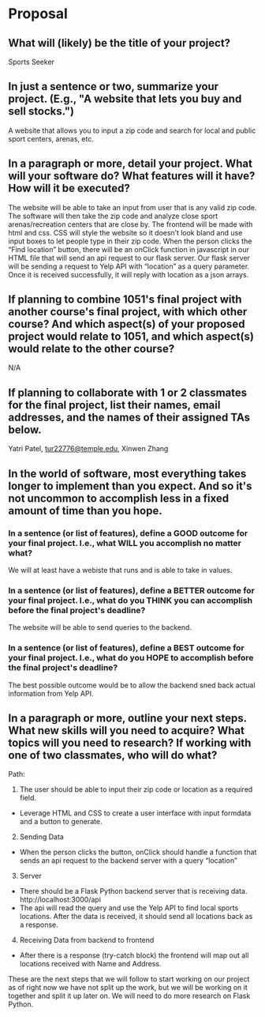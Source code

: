 # Proposal

## What will (likely) be the title of your project?

Sports Seeker

## In just a sentence or two, summarize your project. (E.g., "A website that lets you buy and sell stocks.")

A website that allows you to input a zip code and search for local and public sport centers, arenas, etc. 

## In a paragraph or more, detail your project. What will your software do? What features will it have? How will it be executed?

The website will be able to take an input from user that is any valid zip code. The software will then take the zip code and analyze close sport arenas/recreation centers that are close by. The frontend will be made with html and css. CSS will style the website so it doesn’t look bland and use input boxes to let people type in their zip code. When the person clicks the “Find location” button, there will be an onClick function in javascript in our HTML file that will send an api request to our flask server. Our flask server will be sending a request to Yelp API with “location” as a query parameter. Once it is received successfully, it will reply with location as a json arrays. 

## If planning to combine 1051's final project with another course's final project, with which other course? And which aspect(s) of your proposed project would relate to 1051, and which aspect(s) would relate to the other course?

N/A

## If planning to collaborate with 1 or 2 classmates for the final project, list their names, email addresses, and the names of their assigned TAs below.

Yatri Patel, tur22776@temple.edu, Xinwen Zhang 

## In the world of software, most everything takes longer to implement than you expect. And so it's not uncommon to accomplish less in a fixed amount of time than you hope.


### In a sentence (or list of features), define a GOOD outcome for your final project. I.e., what WILL you accomplish no matter what?

We will at least have a webiste that runs and is able to take in values. 

### In a sentence (or list of features), define a BETTER outcome for your final project. I.e., what do you THINK you can accomplish before the final project's deadline?

The website will be able to send queries to the backend. 

### In a sentence (or list of features), define a BEST outcome for your final project. I.e., what do you HOPE to accomplish before the final project's deadline?

The best possible outcome would be to allow the backend sned back actual information from Yelp API. 

## In a paragraph or more, outline your next steps. What new skills will you need to acquire? What topics will you need to research? If working with one of two classmates, who will do what?

Path: 
1. The user should be able to input their zip code or location as a required field. 
- Leverage HTML and CSS to create a user interface with input formdata and a button to generate.
2. Sending Data
- When the person clicks the button, onClick should handle a function that sends an api request to the backend server with a query “location”
3. Server
- There should be a Flask Python backend server that is receiving data. http://localhost:3000/api
- The api will read the query and use the Yelp API to find local sports locations. After the data is received, it should send all locations back as a response.
4. Receiving Data from backend to frontend
- After there is a response (try-catch block) the frontend will map out all locations received with Name and Address.

These are the next steps that we will follow to start working on our project as of right now we have not split up the work, but we will be working on it together and split it up later on. We will need to do more research on Flask Python.
